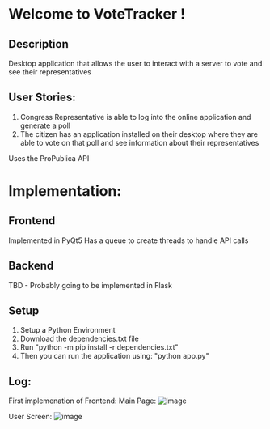 # Welcome to VoteTracker !
## Description
Desktop application that allows the user to interact with a server to vote and see their representatives

## User Stories:
1. Congress Representative is able to log into the online application and generate a poll
2. The citizen has an application installed on their desktop where they are able to vote on that poll and see information about their representatives

Uses the ProPublica API

# Implementation:
## Frontend
Implemented in PyQt5 
Has a queue to create threads to handle API calls

## Backend
TBD - Probably going to be implemented in Flask

## Setup
1. Setup a Python Environment 
2. Download the dependencies.txt file 
3. Run "python -m pip install -r dependencies.txt" 
4. Then you can run the application using: "python app.py" 


## Log:
First implemenation of Frontend:
Main Page:
![image](https://user-images.githubusercontent.com/55038099/117233947-1327d300-adf2-11eb-84e0-23c24655082b.png)

User Screen:
![image](https://user-images.githubusercontent.com/55038099/117233999-276bd000-adf2-11eb-8961-8b21d17fe730.png)
